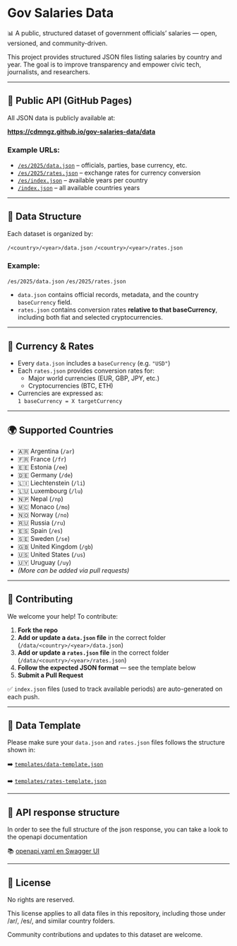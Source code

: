 # Gov Salaries Data

📊 A public, structured dataset of government officials’ salaries — open, versioned, and community-driven.

This project provides structured JSON files listing salaries by country and year. The goal is to improve transparency and empower civic tech, journalists, and researchers.

---

## 🔗 Public API (GitHub Pages)

All JSON data is publicly available at:

**https://cdmngz.github.io/gov-salaries-data/data**

### Example URLs:

- [`/es/2025/data.json`](https://cdmngz.github.io/gov-salaries-data/data/es/2025/data.json) – officials, parties, base currency, etc.
- [`/es/2025/rates.json`](https://cdmngz.github.io/gov-salaries-data/data/es/2025/rates.json) – exchange rates for currency conversion
- [`/es/index.json`](https://cdmngz.github.io/gov-salaries-data/data/es/index.json) – available years per country
- [`/index.json`](https://cdmngz.github.io/gov-salaries-data/data/index.json) – all available countries years

---

## 📂 Data Structure

Each dataset is organized by:

`/<country>/<year>/data.json`
`/<country>/<year>/rates.json`

### Example:

`/es/2025/data.json`
`/es/2025/rates.json`

- `data.json` contains official records, metadata, and the country `baseCurrency` field.
- `rates.json` contains conversion rates **relative to that baseCurrency**, including both fiat and selected cryptocurrencies.

---

## 💱 Currency & Rates

- Every `data.json` includes a `baseCurrency` (e.g. `"USD"`)
- Each `rates.json` provides conversion rates for:
  - Major world currencies (EUR, GBP, JPY, etc.)
  - Cryptocurrencies (BTC, ETH)
- Currencies are expressed as:  
  `1 baseCurrency = X targetCurrency`

---

## 🌍 Supported Countries

- 🇦🇷 Argentina (`/ar`)
- 🇫🇷 France (`/fr`)
- 🇪🇪 Estonia (`/ee`)
- 🇩🇪 Germany (`/de`)
- 🇱🇮 Liechtenstein (`/li`)
- 🇱🇺 Luxembourg (`/lu`)
- 🇳🇵 Nepal (`/np`)
- 🇲🇨 Monaco (`/mo`)
- 🇳🇴 Norway (`/no`)
- 🇷🇺 Russia (`/ru`)
- 🇪🇸 Spain (`/es`)
- 🇸🇪 Sweden (`/se`)
- 🇬🇧 United Kingdom (`/gb`)
- 🇺🇸 United States (`/us`)
- 🇺🇾 Uruguay (`/uy`)
- _(More can be added via pull requests)_

---

## 🤝 Contributing

We welcome your help! To contribute:

1. **Fork the repo**
2. **Add or update a `data.json` file** in the correct folder (`/data/<country>/<year>/data.json`)
3. **Add or update a `rates.json` file** in the correct folder (`/data/<country>/<year>/rates.json`)
4. **Follow the expected JSON format** — see the template below
5. **Submit a Pull Request**

✅ `index.json` files (used to track available periods) are auto-generated on each push.

---

## 🧾 Data Template

Please make sure your `data.json` and `rates.json` files follows the structure shown in:

➡️ [`templates/data-template.json`](templates/data-template.json)

➡️ [`templates/rates-template.json`](templates/rates-template.json)

---

## 🤖 API response structure

In order to see the full structure of the json response, you can take a look to the openapi documentation

📚 [openapi.yaml en Swagger UI](https://petstore.swagger.io/?url=https://raw.githubusercontent.com/cdmngz/gov-salaries-data/main/openapi/openapi.yaml)

---

## 📜 License

No rights are reserved.

This license applies to all data files in this repository, including those under /ar/, /es/, and similar country folders.

Community contributions and updates to this dataset are welcome.
